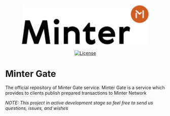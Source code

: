 <p align="center" background="black"><img src="minter-logo.svg" width="400"></p>

<p align="center" style="text-align: center;">
    <a href="https://github.com/daniildulin/explorer-gate/blob/master/LICENSE">
        <img src="https://img.shields.io/packagist/l/doctrine/orm.svg" alt="License">
    </a>
</p>

# Minter Gate


The official repository of Minter Gate service.
Minter Gate is a service which provides to clients publish prepared transactions to Minter Network

_NOTE: This project in active development stage so feel free to send us questions, issues, and wishes_
